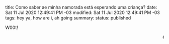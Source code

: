 title: Como saber ae minha namorada está esperando uma criança?
date: Sat 11 Jul 2020 12:49:41 PM -03
modified: Sat 11 Jul 2020 12:49:41 PM -03
tags: hey ya, how are i, ah going
summary: 
status: published

W00t!

<marquee>
# W00000000000T!!!!!!
</marquee>
